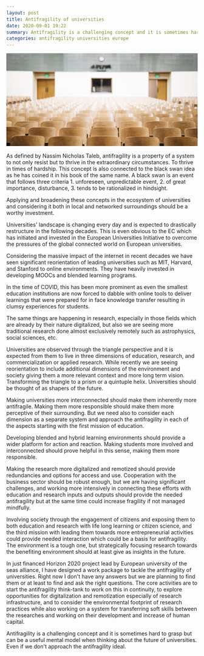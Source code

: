 ```yaml
---
layout: post
title: Antifragility of universities
date: 2020-09-01 19:22
summary: Antifragility is a challenging concept and it is sometimes hard to grasp but can be a useful mental model when thinking about the future of universities.
categories: antifragility universities europe
---
```


![](/assets/img/nathan-dumlao-ewGMqs2tmJI-unsplash.jpg)

As defined by Nassim Nicholas Taleb, antifragility is a property of a system to not only resist but to thrive in the extraordinary circumstances. To thrive in times of hardship. This concept is also connected to the black swan idea as he has coined it in his book of the same name. A black swan is an event that follows three criteria 1. unforeseen, unpredictable event, 2. of great importance, disturbance, 3. tends to be rationalized in hindsight.

Applying and broadening these concepts in the ecosystem of universities and considering it both in local and networked surroundings should be a worthy investment.

Universities' landscape is changing every day and is expected to drastically restructure in the following decades. This is even obvious to the EC which has initiated and invested in the European Universities Initiative to overcome the pressures of the global connected world on European universities.

Considering the massive impact of the internet in recent decades we have seen significant reorientation of leading universities such as MIT, Harvard, and Stanford to online environments. They have heavily invested in developing MOOCs and blended learning programs.

In the time of COVID, this has been more prominent as even the smallest education institutions are now forced to dabble with online tools to deliver learnings that were prepared for in face knowledge transfer resulting in clumsy experiences for students.

The same things are happening in research, especially in those fields which are already by their nature digitalized, but also we are seeing more traditional research done almost exclusively remotely such as astrophysics, social sciences, etc.

Universities are observed through the triangle perspective and it is expected from them to live in three dimensions of education, research, and commercialization or applied research. While recently we are seeing reorientation to include additional dimensions of the environment and society giving them a more relevant context and more long term vision. Transforming the triangle to a prism or a quintuple helix. Universities should be thought of as shapers of the future.

Making universities more interconnected should make them inherently more antifragile. Making them more responsible should make them more perceptive of their surrounding. But we need also to consider each dimension as a separate system and approach the antifragility in each of the aspects starting with the first mission of education.

Developing blended and hybrid learning environments should provide a wider platform for action and reaction. Making students more involved and interconnected should prove helpful in this sense, making them more responsible.

Making the research more digitalized and remotized should provide redundancies and options for access and use. Cooperation with the business sector should be robust enough, but we are having significant challenges, and working more intensively in connecting these efforts with education and research inputs and outputs should provide the needed antifragility but at the same time could increase fragility if not managed mindfully.

Involving society through the engagement of citizens and exposing them to both education and research with life long learning or citizen science, and the third mission with leading them towards more entrepreneurial activities could provide needed interaction which could be a basis for antifragility. The environment is a tough one, but strategically focusing research towards the benefiting environment should at least give as insights in the future.

In just financed Horizon 2020 project lead by European university of the seas alliance, I have designed a work package to tackle the antifragility of universities. Right now I don't have any answers but we are planning to find them or at least to find and ask the right questions. The core activities are to start the antifragility think-tank to work on this in continuity, to explore opportunities for digitalization and remotization especially of research infrastructure, and to consider the environmental footprint of research practices while also working on a system for transferring soft skills between the researches and working on their development and increase of human capital.

Antifragility is a challenging concept and it is sometimes hard to grasp but can be a useful mental model when thinking about the future of universities. Even if we don't approach the antifragility ideal.
